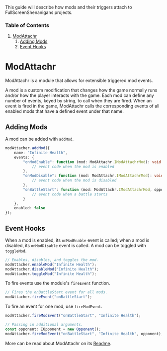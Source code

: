 This guide will describe how mods and their triggers attach to FullScreenShenanigans projects.

### Table of Contents
1. [ModAttachr](#modattachr)
    1. [Adding Mods](#adding-mods)
    2. [Event Hooks](#event-hooks)

# ModAttachr

ModAttachr is a module that allows for extensible triggered mod events.

A mod is a custom modification that changes how the game normally runs and/or how the player interacts with the game.
Each mod can define any number of events, keyed by string, to call when they are fired.
When an event is fired in the game, ModAttachr calls the corresponding events of all enabled mods that have a defined event under that name.

## Adding Mods

A mod can be added with `addMod`.

```typescript
modAttacher.addMod({
    name: "Infinite Health",
    events: {
        "onModEnable": function (mod: ModAttachr.IModAttachrMod): void {
            // event code when the mod is enabled
        },
        "onModDisable": function (mod: ModAttachr.IModAttachrMod): void {
            // event code when the mod is disabled
        },
        "onBattleStart": function (mod: ModAttachr.IModAttachrMod, opponent: IOpponent): void {
            // event code when a battle starts
        }
    },
    enabled: false
});
```

## Event Hooks

When a mod is enabled, its `onModEnable` event is called; when a mod is disabled, its `onModDisable` event is called.
A mod can be toggled with `toggleMod`.

```typescript
// Enables, disables, and toggles the mod.
modAttacher.enableMod("Infinite Health");
modAttacher.disableMod("Infinite Health");
modAttacher.toggleMod("Infinite Health");
```

To fire events use the module's `fireEvent` function.

```typescript
// Fires the onBattleStart event for all mods.
modAttacher.fireEvent("onBattleStart");
```

To fire an event for one mod, use `fireModEvent`.

```typescript
modAttacher.fireModEvent("onBattleStart", "Infinite Health");

// Passing in additional arguments.
const opponent: IOpponent = new Opponent();
modAttacher.fireModEvent("onBattleStart", "Infinite Health", opponent);
```

More can be read about ModAttachr on its [Readme](https://github.com/FullScreenShenanigans/ModAttachr/blob/master/README.md).
